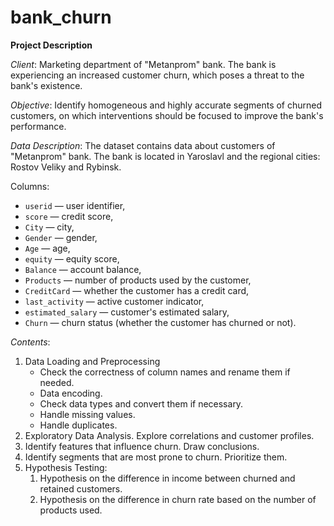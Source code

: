 # bank_churn

**Project Description**

*Client*: Marketing department of "Metanprom" bank. The bank is experiencing an increased customer churn, which poses a threat to the bank's existence.

*Objective*: Identify homogeneous and highly accurate segments of churned customers, on which interventions should be focused to improve the bank's performance.

*Data Description*:
The dataset contains data about customers of "Metanprom" bank. The bank is located in Yaroslavl and the regional cities: Rostov Veliky and Rybinsk.

Columns:

- `userid` — user identifier,
- `score` — credit score,
- `City` — city,
- `Gender` — gender,
- `Age` — age,
- `equity` — equity score,
- `Balance` — account balance,
- `Products` — number of products used by the customer,
- `CreditCard` — whether the customer has a credit card,
- `last_activity` — active customer indicator,
- `estimated_salary` — customer's estimated salary,
- `Churn` — churn status (whether the customer has churned or not).

*Contents*:
1. Data Loading and Preprocessing
   - Check the correctness of column names and rename them if needed.
   - Data encoding.
   - Check data types and convert them if necessary.
   - Handle missing values.
   - Handle duplicates.
2. Exploratory Data Analysis. Explore correlations and customer profiles.
3. Identify features that influence churn. Draw conclusions.
4. Identify segments that are most prone to churn. Prioritize them.
5. Hypothesis Testing:
   1. Hypothesis on the difference in income between churned and retained customers.
   2. Hypothesis on the difference in churn rate based on the number of products used.
